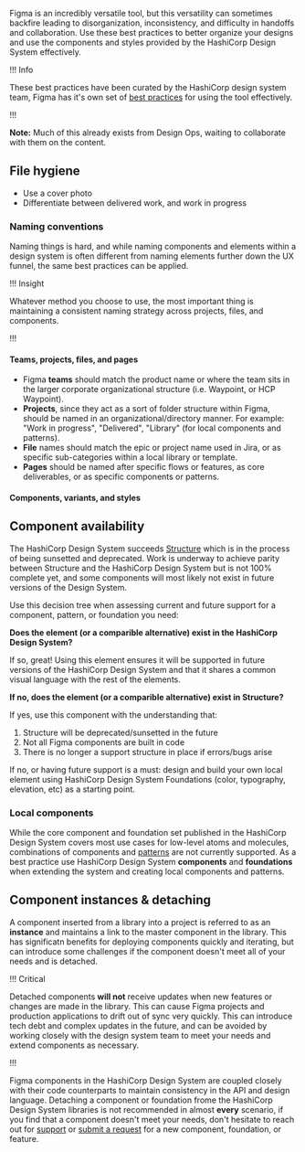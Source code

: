 Figma is an incredibly versatile tool, but this versatility can sometimes backfire leading to disorganization, inconsistency, and difficulty in handoffs and collaboration. Use these best practices to better organize your designs and use the components and styles provided by the HashiCorp Design System effectively.

!!! Info

These best practices have been curated by the HashiCorp design system team, Figma has it's own set of [best practices](https://www.figma.com/best-practices/) for using the tool effectively.

!!!

**Note:** Much of this already exists from Design Ops, waiting to collaborate with them on the content.

## File hygiene

- Use a cover photo
- Differentiate between delivered work, and work in progress

### Naming conventions

Naming things is hard, and while naming components and elements within a design system is often different from naming elements further down the UX funnel, the same best practices can be applied.

!!! Insight

Whatever method you choose to use, the most important thing is maintaining a consistent naming strategy across projects, files, and components.

!!!

#### Teams, projects, files, and pages

- Figma **teams** should match the product name or where the team sits in the larger corporate organizational structure (i.e. Waypoint, or HCP Waypoint).
- **Projects**, since they act as a sort of folder structure within Figma, should be named in an organizational/directory manner. For example: "Work in progress", "Delivered", "Library" (for local components and patterns).
- **File** names should match the epic or project name used in Jira, or as specific sub-categories within a local library or template.
- **Pages** should be named after specific flows or features, as core deliverables, or as specific components or patterns.

#### Components, variants, and styles

## Component availability

The HashiCorp Design System succeeds [Structure](https://github.com/hashicorp/structure) which is in the process of being sunsetted and deprecated. Work is underway to achieve parity between Structure and the HashiCorp Design System but is not 100% complete yet, and some components will most likely not exist in future versions of the Design System.

Use this decision tree when assessing current and future support for a component, pattern, or foundation you need:

**Does the element (or a comparible alternative) exist in the HashiCorp Design System?**

If so, great! Using this element ensures it will be supported in future versions of the HashiCorp Design System and that it shares a common visual language with the rest of the elements.

**If no, does the element (or a comparible alternative) exist in Structure?**

If yes, use this component with the understanding that:

1. Structure will be deprecated/sunsetted in the future
2. Not all Figma components are built in code
3. There is no longer a support structure in place if errors/bugs arise

If no, or having future support is a must: design and build your own local element using HashiCorp Design System Foundations (color, typography, elevation, etc) as a starting point.

### Local components

While the core component and foundation set published in the HashiCorp Design System covers most use cases for low-level atoms and molecules, combinations of components and [patterns](/patterns) are not currently supported. As a best practice use HashiCorp Design System **components** and **foundations** when extending the system and creating local components and patterns.

## Component instances & detaching

A component inserted from a library into a project is referred to as an **instance** and maintains a link to the master component in the library. This has significatn benefits for deploying components quickly and iterating, but can introduce some challenges if the component doesn't meet all of your needs and is detached.

!!! Critical

Detached components **will not** receive updates when new features or changes are made in the library. This can cause Figma projects and production applications to drift out of sync very quickly. This can introduce tech debt and complex updates in the future, and can be avoided by working closely with the design system team to meet your needs and extend components as necessary.

!!!

Figma components in the HashiCorp Design System are coupled closely with their code counterparts to maintain consistency in the API and design language. Detaching a component or foundation frome the HashiCorp Design System libraries is not recommended in almost **every** scenario, if you find that a component doesn't meet your needs, don't hesitate to reach out for [support](/support) or [submit a request](https://docs.google.com/forms/d/e/1FAIpQLScpMXgrUTVT5fYriu4Pp48r4Nl_eCPluVnJLg0Yg3NXsRWvIA/viewform) for a new component, foundation, or feature.
